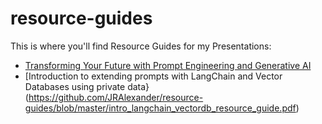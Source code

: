 # resource-guides
This is where you'll find Resource Guides for my Presentations:

* [Transforming Your Future with Prompt Engineering and Generative AI](https://github.com/JRAlexander/resource-guides/blob/master/intro_prompt_engineering_resource_guide.pdf)
* [Introduction to extending prompts with LangChain and Vector Databases using private data}(https://github.com/JRAlexander/resource-guides/blob/master/intro_langchain_vectordb_resource_guide.pdf)
